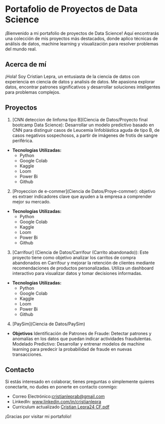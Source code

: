# Portafolio de Proyectos de Data Science

¡Bienvenido a mi portafolio de proyectos de Data Science! Aquí encontrarás una colección de mis proyectos más destacados, donde aplico técnicas de análisis de datos, machine learning y visualización para resolver problemas del mundo real.

## Acerca de mí

¡Hola! Soy Cristian Lepra, un entusiasta de la ciencia de datos con experiencia en ciencia de datos y analisis de datos. Me apasiona explorar datos, encontrar patrones significativos y desarrollar soluciones inteligentes para problemas complejos.

## Proyectos

1. [CNN deteccion de linfoma tipo B](Ciencia de Datos/Proyecto final bootcamp Data Science): 
Desarrollar un modelo predictivo basado en CNN para distinguir casos de Leucemia linfoblástica aguda de tipo B, 
de casos negativos sospechosos, a partir de imágenes de frotis de sangre periférica.

- **Tecnologías Utilizadas:** 
    - Python
    - Google Colab
    - Kaggle
    - Loom
    - Power Bi
    - Github

2. [Proyeccion de e-commer](Ciencia de Datos/Proye-commer): 
objetivo es extraer indicadores clave que ayuden a la empresa a comprender mejor su mercado.

- **Tecnologías Utilizadas:** 
    - Python
    - Google Colab
    - Kaggle
    - Loom
    - Power Bi
    - Github

3. [Carrifour]  (Ciencia de Datos/Carrifour (Carrito abandonado)): 
Este proyecto tiene como objetivo analizar los carritos de compra abandonados en Carrifour 
y mejorar la retención de clientes mediante recomendaciones de productos personalizadas. 
Utiliza un dashboard interactivo para visualizar datos y tomar decisiones informadas.

- **Tecnologías Utilizadas:** 
    - Python
    - Google Colab
    - Kaggle
    - Loom
    - Power Bi
    - Github

4. [PaySim](Ciencia de Datos/PaySim)
- **Objetivos**
    Identificación de Patrones de Fraude: Detectar patrones y anomalías en los datos que puedan indicar actividades fraudulentas.
    Modelado Predictivo: Desarrollar y entrenar modelos de machine learning para predecir la probabilidad de fraude en nuevas transacciones.

## Contacto

Si estás interesado en colaborar, tienes preguntas o simplemente quieres conectarte, no dudes en ponerte en contacto conmigo:
- Correo Electrónico:cristianleprab@gmail.com
- LinkedIn: www.linkedin.com/in/cristianlepra
- Curriculum actualizado [Cristian Lepra24 CF.pdf](https://github.com/user-attachments/files/15840616/Cristian.Lepra24.CF.pdf)

¡Gracias por visitar mi portafolio!

